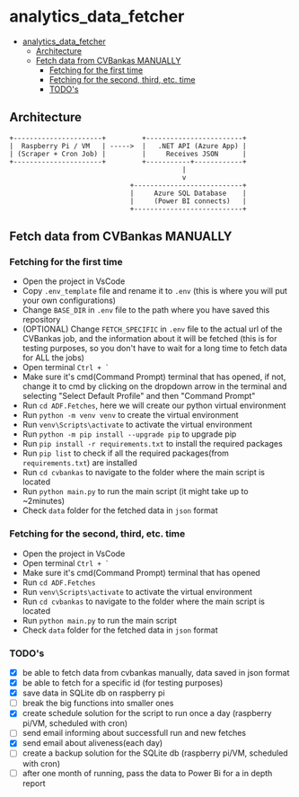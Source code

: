 # analytics_data_fetcher

- [analytics_data_fetcher](#analytics_data_fetcher)
  - [Architecture](#architecture)
  - [Fetch data from CVBankas MANUALLY](#fetch-data-from-cvbankas-manually)
    - [Fetching for the first time](#fetching-for-the-first-time)
    - [Fetching for the second, third, etc. time](#fetching-for-the-second-third-etc-time)
    - [TODO's](#todos)

## Architecture

```
+----------------------+         +------------------------+
|  Raspberry Pi / VM   | ----->  |   .NET API (Azure App) |
| (Scraper + Cron Job) |         |     Receives JSON      |
+----------------------+         +-----------+------------+
                                           |
                                           v
                              +---------------------------+
                              |     Azure SQL Database    |
                              |     (Power BI connects)   |
                              +---------------------------+
```

## Fetch data from CVBankas MANUALLY

### Fetching for the first time

- Open the project in VsCode
- Copy `.env_template` file and rename it to `.env` (this is where you will put your own configurations)
- Change `BASE_DIR` in `.env` file to the path where you have saved this repository
- (OPTIONAL) Change `FETCH_SPECIFIC` in `.env` file to the actual url of the CVBankas job, and the information about it will be fetched (this is for testing purposes, so you don't have to wait for a long time to fetch data for ALL the jobs)
- Open terminal `` Ctrl + `  ``
- Make sure it's cmd(Command Prompt) terminal that has opened, if not, change it to cmd by clicking on the dropdown arrow in the terminal and selecting "Select Default Profile" and then "Command Prompt"
- Run `cd ADF.Fetches`, here we will create our python virtual environment
- Run `python -m venv venv` to create the virtual environment
- Run `venv\Scripts\activate` to activate the virtual environment
- Run `python -m pip install --upgrade pip` to upgrade pip
- Run `pip install -r requirements.txt` to install the required packages
- Run `pip list` to check if all the required packages(from `requirements.txt`) are installed
- Run `cd cvbankas` to navigate to the folder where the main script is located
- Run `python main.py` to run the main script (it might take up to ~2minutes)
- Check `data` folder for the fetched data in `json` format

### Fetching for the second, third, etc. time

- Open the project in VsCode
- Open terminal `` Ctrl + `  ``
- Make sure it's cmd(Command Prompt) terminal that has opened
- Run `cd ADF.Fetches`
- Run `venv\Scripts\activate` to activate the virtual environment
- Run `cd cvbankas` to navigate to the folder where the main script is located
- Run `python main.py` to run the main script
- Check `data` folder for the fetched data in `json` format

### TODO's

- [x] be able to fetch data from cvbankas manually, data saved in json format
- [x] be able to fetch for a specific id (for testing purposes)
- [x] save data in SQLite db on raspberry pi
- [ ] break the big functions into smaller ones
- [x] create schedule solution for the script to run once a day (raspberry pi/VM, scheduled with cron)
- [ ] send email informing about successfull run and new fetches
- [x] send email about aliveness(each day)
- [ ] create a backup solution for the SQLite db (raspberry pi/VM, scheduled with cron)
- [ ] after one month of running, pass the data to Power Bi for a in depth report

